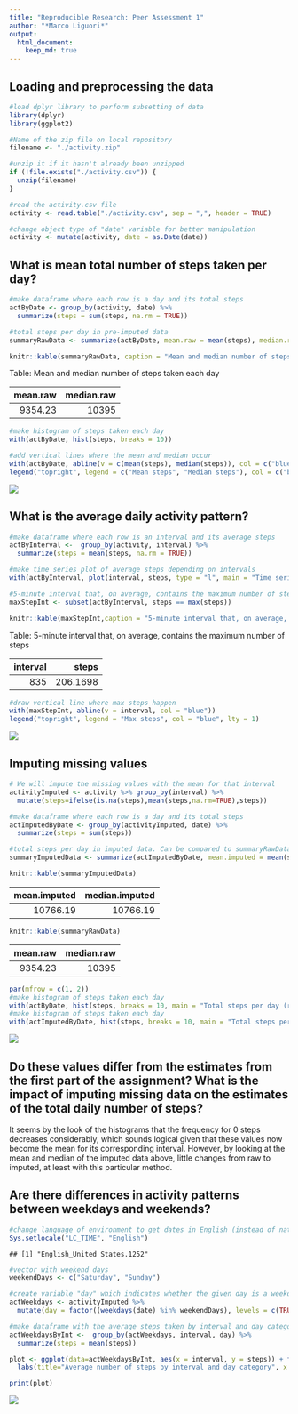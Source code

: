 ```yaml
---
title: "Reproducible Research: Peer Assessment 1"
author: "*Marco Liguori*"
output: 
  html_document:
    keep_md: true
---
```



## Loading and preprocessing the data



```r
#load dplyr library to perform subsetting of data
library(dplyr)
library(ggplot2)
```


```r
#Name of the zip file on local repository
filename <- "./activity.zip"

#unzip it if it hasn't already been unzipped
if (!file.exists("./activity.csv")) { 
  unzip(filename) 
}

#read the activity.csv file
activity <- read.table("./activity.csv", sep = ",", header = TRUE)

#change object type of "date" variable for better manipulation
activity <- mutate(activity, date = as.Date(date))
```


## What is mean total number of steps taken per day?

```r
#make dataframe where each row is a day and its total steps
actByDate <- group_by(activity, date) %>%
  summarize(steps = sum(steps, na.rm = TRUE))

#total steps per day in pre-imputed data
summaryRawData <- summarize(actByDate, mean.raw = mean(steps), median.raw = median(steps))

knitr::kable(summaryRawData, caption = "Mean and median number of steps taken each day")
```



Table: Mean and median number of steps taken each day

| mean.raw| median.raw|
|--------:|----------:|
|  9354.23|      10395|

```r
#make histogram of steps taken each day
with(actByDate, hist(steps, breaks = 10))

#add vertical lines where the mean and median occur
with(actByDate, abline(v = c(mean(steps), median(steps)), col = c("blue", "red")))
legend("topright", legend = c("Mean steps", "Median steps"), col = c("blue", "red"), lty = 1)
```

![](PA1_template_files/figure-html/unnamed-chunk-3-1.png)<!-- -->



## What is the average daily activity pattern?

```r
#make dataframe where each row is an interval and its average steps
actByInterval <-  group_by(activity, interval) %>%
  summarize(steps = mean(steps, na.rm = TRUE))

#make time series plot of average steps depending on intervals
with(actByInterval, plot(interval, steps, type = "l", main = "Time series plot of the average number of steps taken"))

#5-minute interval that, on average, contains the maximum number of steps
maxStepInt <- subset(actByInterval, steps == max(steps))

knitr::kable(maxStepInt,caption = "5-minute interval that, on average, contains the maximum number of steps")
```



Table: 5-minute interval that, on average, contains the maximum number of steps

| interval|    steps|
|--------:|--------:|
|      835| 206.1698|

```r
#draw vertical line where max steps happen
with(maxStepInt, abline(v = interval, col = "blue"))
legend("topright", legend = "Max steps", col = "blue", lty = 1)
```

![](PA1_template_files/figure-html/unnamed-chunk-4-1.png)<!-- -->



## Imputing missing values

```r
# We will impute the missing values with the mean for that interval
activityImputed <- activity %>% group_by(interval) %>%
  mutate(steps=ifelse(is.na(steps),mean(steps,na.rm=TRUE),steps))

#make dataframe where each row is a day and its total steps
actImputedByDate <- group_by(activityImputed, date) %>%
  summarize(steps = sum(steps))

#total steps per day in imputed data. Can be compared to summaryRawData
summaryImputedData <- summarize(actImputedByDate, mean.imputed = mean(steps), median.imputed = median(steps))

knitr::kable(summaryImputedData)
```



| mean.imputed| median.imputed|
|------------:|--------------:|
|     10766.19|       10766.19|

```r
knitr::kable(summaryRawData)
```



| mean.raw| median.raw|
|--------:|----------:|
|  9354.23|      10395|

```r
par(mfrow = c(1, 2))
#make histogram of steps taken each day
with(actByDate, hist(steps, breaks = 10, main = "Total steps per day (raw data)"))
#make histogram of steps taken each day
with(actImputedByDate, hist(steps, breaks = 10, main = "Total steps per day (imputed data)"))
```

![](PA1_template_files/figure-html/unnamed-chunk-5-1.png)<!-- -->

## Do these values differ from the estimates from the first part of the assignment? What is the impact of imputing missing data on the estimates of the total daily number of steps?

It seems by the look of the histograms that the frequency for 0 steps decreases considerably, which sounds logical given that these values now become the mean for its corresponding interval. However, by looking at the mean and median of the imputed data above, little changes from raw to imputed, at least with this particular method.


## Are there differences in activity patterns between weekdays and weekends?

```r
#change language of environment to get dates in English (instead of native spanish)
Sys.setlocale("LC_TIME", "English")
```

```
## [1] "English_United States.1252"
```

```r
#vector with weekend days
weekendDays <- c("Saturday", "Sunday")

#create variable "day" which indicates whether the given day is a weekday or weekend
actWeekdays <- activityImputed %>% 
  mutate(day = factor((weekdays(date) %in% weekendDays), levels = c(TRUE, FALSE), labels = c("weekend", "weekday")))

#make dataframe with the average steps taken by interval and day category
actWeekdaysByInt <-  group_by(actWeekdays, interval, day) %>%
  summarize(steps = mean(steps))

plot <- ggplot(data=actWeekdaysByInt, aes(x = interval, y = steps)) + facet_grid(day ~ .) + geom_line(col = "blue") + 
  labs(title="Average number of steps by interval and day category", x ="Interval", y = "Steps") 

print(plot)
```

![](PA1_template_files/figure-html/unnamed-chunk-6-1.png)<!-- -->


